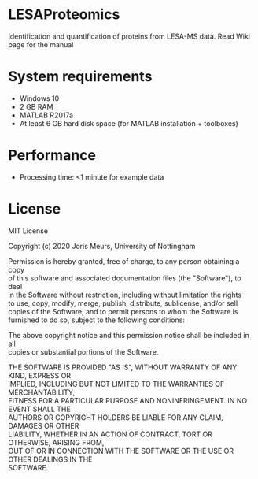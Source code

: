# LESAProteomics
 Identification and quantification of proteins from LESA-MS data. Read Wiki page for the manual
 
# System requirements
- Windows 10
- 2 GB RAM
- MATLAB R2017a
- At least 6 GB hard disk space (for MATLAB installation + toolboxes)

# Performance
- Processing time: <1 minute for example data

# License
MIT License <br>

Copyright (c) 2020 Joris Meurs, University of Nottingham <br>

Permission is hereby granted, free of charge, to any person obtaining a copy <br>
of this software and associated documentation files (the "Software"), to deal <br>
in the Software without restriction, including without limitation the rights <br>
to use, copy, modify, merge, publish, distribute, sublicense, and/or sell <br>
copies of the Software, and to permit persons to whom the Software is <br>
furnished to do so, subject to the following conditions: <br>

The above copyright notice and this permission notice shall be included in all <br>
copies or substantial portions of the Software. <br>

THE SOFTWARE IS PROVIDED "AS IS", WITHOUT WARRANTY OF ANY KIND, EXPRESS OR <br>
IMPLIED, INCLUDING BUT NOT LIMITED TO THE WARRANTIES OF MERCHANTABILITY, <br>
FITNESS FOR A PARTICULAR PURPOSE AND NONINFRINGEMENT. IN NO EVENT SHALL THE <br>
AUTHORS OR COPYRIGHT HOLDERS BE LIABLE FOR ANY CLAIM, DAMAGES OR OTHER <br>
LIABILITY, WHETHER IN AN ACTION OF CONTRACT, TORT OR OTHERWISE, ARISING FROM, <br>
OUT OF OR IN CONNECTION WITH THE SOFTWARE OR THE USE OR OTHER DEALINGS IN THE <br>
SOFTWARE.

